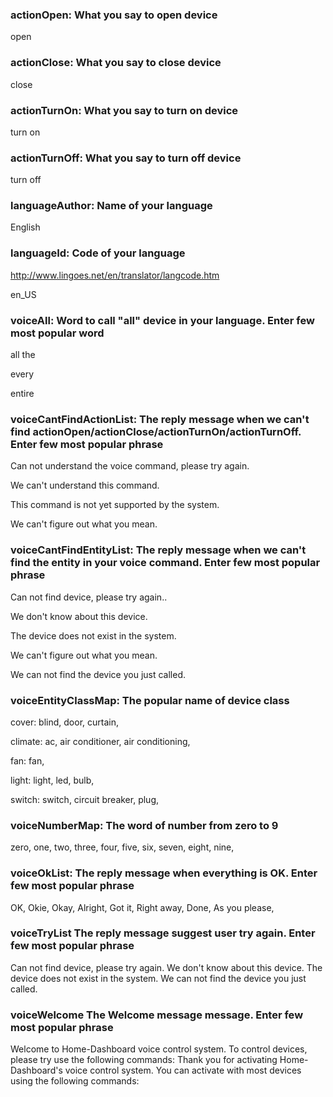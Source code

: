 ### actionOpen: What you say to open device

open

### actionClose: What you say to close device 

close

### actionTurnOn: What you say to turn on device 

turn on

### actionTurnOff: What you say to turn off device 

turn off

### languageAuthor: Name of your language 

English

### languageId: Code of your language
http://www.lingoes.net/en/translator/langcode.htm

en_US

### voiceAll: Word to call "all" device in your language. Enter few most popular word

all the

every

entire

### voiceCantFindActionList: The reply message when we can't find actionOpen/actionClose/actionTurnOn/actionTurnOff. Enter few most popular phrase

Can not understand the voice command, please try again.

We can't understand this command.

This command is not yet supported by the system.

We can't figure out what you mean.

### voiceCantFindEntityList: The reply message when we can't find the entity in your voice command. Enter few most popular phrase

Can not find device, please try again..

We don't know about this device.

The device does not exist in the system.

We can't figure out what you mean.

We can not find the device you just called.

### voiceEntityClassMap: The popular name of device class

cover: blind, door, curtain,

climate: ac, air conditioner, air conditioning,

fan: fan,

light: light, led, bulb,

switch: switch, circuit breaker, plug,

### voiceNumberMap: The word of number from zero to 9

zero, one, two, three, four, five, six, seven, eight, nine,

### voiceOkList: The reply message when everything is OK. Enter few most popular phrase

OK, Okie, Okay, Alright, Got it, Right away, Done, As you please,

### voiceTryList The reply message suggest user try again. Enter few most popular phrase
Can not find device, please try again.
We don't know about this device.
The device does not exist in the system.
We can not find the device you just called.

### voiceWelcome The Welcome message message. Enter few most popular phrase
Welcome to Home-Dashboard voice control system. To control devices, please try use the following commands:
Thank you for activating Home-Dashboard's voice control system. You can activate with most devices using the following commands:
